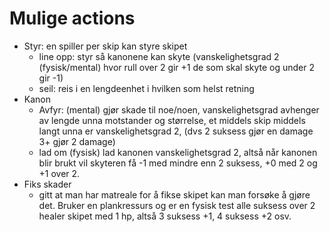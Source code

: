 # Mulige actions
- Styr: en spiller per skip kan styre skipet
  - line opp: styr så kanonene kan skyte (vanskelighetsgrad 2 (fysisk/mental) hvor rull over 2 gir +1 de som skal skyte og under 2 gir -1)
  - seil: reis i en lengdeenhet i hvilken som helst retning
- Kanon
  - Avfyr: (mental) gjør skade til noe/noen, vanskelighetsgrad avhenger av lengde unna motstander og størrelse, et middels skip middels langt unna er vanskelighetsgrad 2, (dvs 2 suksess gjør en damage 3+ gjør 2 damage)
  - lad om (fysisk) lad kanonen vanskelighetsgrad 2, altså når kanonen blir brukt vil skyteren få -1 med mindre enn 2 suksess, +0 med 2 og +1 over 2.
- Fiks skader
  - gitt at man har matreale for å fikse skipet kan man forsøke å gjøre det. Bruker en plankressurs og er en fysisk test alle suksess over 2 healer skipet med 1 hp, altså 3 suksess +1, 4 suksess +2 osv.
